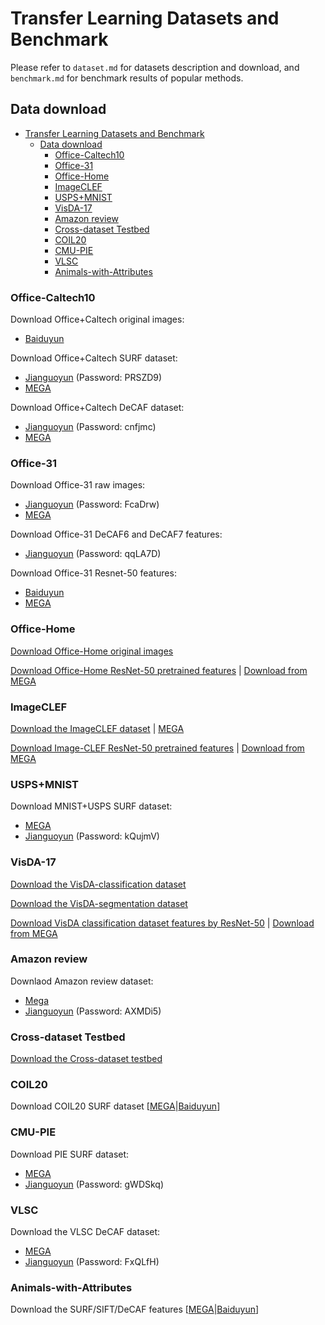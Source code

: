 # Transfer Learning Datasets and Benchmark

Please refer to `dataset.md` for datasets description and download, and `benchmark.md` for benchmark results of popular methods.

## Data download

- [Transfer Learning Datasets and Benchmark](#transfer-learning-datasets-and-benchmark)
  - [Data download](#data-download)
    - [Office-Caltech10](#office-caltech10)
    - [Office-31](#office-31)
    - [Office-Home](#office-home)
    - [ImageCLEF](#imageclef)
    - [USPS+MNIST](#uspsmnist)
    - [VisDA-17](#visda-17)
    - [Amazon review](#amazon-review)
    - [Cross-dataset Testbed](#cross-dataset-testbed)
    - [COIL20](#coil20)
    - [CMU-PIE](#cmu-pie)
    - [VLSC](#vlsc)
    - [Animals-with-Attributes](#animals-with-attributes)

### Office-Caltech10

Download Office+Caltech original images: 
- [Baiduyun](https://pan.baidu.com/s/14JEGQ56LJX7LMbd6GLtxCw)

Download Office+Caltech SURF dataset: 
- [Jianguoyun](https://www.jianguoyun.com/p/DaKoCGIQmN7PCBju9KsD) (Password: PRSZD9)
- [MEGA](https://mega.nz/#F!AaJTGIzD!XHM2XMsSd9V-ljVi0EtvFg)

Download Office+Caltech DeCAF dataset:
- [Jianguoyun](https://www.jianguoyun.com/p/DWJ_7qgQmN7PCBj29KsD) (Password: cnfjmc) 
- [MEGA](https://mega.nz/#F!QDxBBC4J!LizxWbE1_JEwPSrA2mrrrw)


### Office-31

Download Office-31 raw images:
- [Jianguoyun](https://www.jianguoyun.com/p/Dblj5GcQmN7PCBiA9asD) (Password: FcaDrw)
- [MEGA](https://mega.nz/file/dSpjyCwR#9ctB4q1RIE65a4NoJy0ox3gngh15cJqKq1XpOILJt9s)

Download Office-31 DeCAF6 and DeCAF7 features:
- [Jianguoyun](https://www.jianguoyun.com/p/DcNAUg0QmN7PCBiF9asD) (Password: qqLA7D)

Download Office-31 Resnet-50 features:
- [Baiduyun](https://pan.baidu.com/s/1UoyJSqoCKCda-NcP-zraVg)
- [MEGA](https://mega.nz/#F!laI2lKoJ!nSmVQXrpu1Ov794sy2wFKg)

### Office-Home

[Download Office-Home original images](http://hemanthdv.org/OfficeHome-Dataset/)

[Download Office-Home ResNet-50 pretrained features](https://pan.baidu.com/s/1qvcWJCXVG8JkZnoM4BVoGg) | [Download from MEGA](https://mega.nz/#F!pGIkjIxC!MDD3ps6RzTXWobMfHh0Slw)

### ImageCLEF

[Download the ImageCLEF dataset](https://pan.baidu.com/s/1lx2u1SMlSamsHnAPWrAHWA) | [MEGA](https://mega.nz/#!AKYhEYaY!mSwEK3_9SLVSqXXNzUxNWpQymlH10vcEhuC8fbOIAwk)

[Download Image-CLEF ResNet-50 pretrained features](https://pan.baidu.com/s/16wBgDJI6drA0oYq537h4FQ) | [Download from MEGA](https://mega.nz/#F!QPJCzShS!b6qQUXWnCCGBMVs0m6MdQw)

### USPS+MNIST

Download MNIST+USPS SURF dataset:
- [MEGA](https://mega.nz/#F!oHJ2UCoK!r62nRoZ0gH8NXIcgmyWReA)
- [Jianguoyun](https://www.jianguoyun.com/p/DeCNnNkQmN7PCBjd9KsD) (Password: kQujmV)

### VisDA-17

[Download the VisDA-classification dataset](http://csr.bu.edu/ftp/visda17/clf/)

[Download the VisDA-segmentation dataset](http://csr.bu.edu/ftp/visda17/seg/)

[Download VisDA classification dataset features by ResNet-50](https://pan.baidu.com/s/1sbuDqWWzwLyB1fFIpo5BdQ) | [Download from MEGA](https://mega.nz/#F!ZDY2jShR!r_M2sR7MBi_9JPsRUXXy0g)

### Amazon review

Downlaod Amazon review dataset:
- [Mega](https://mega.nz/#F!RS43DADD!4pWwFA0CBJP1oLhAR23bTA)
- [Jianguoyun](https://www.jianguoyun.com/p/DfOeHxIQmN7PCBiT9asD) (Password: AXMDi5)

### Cross-dataset Testbed

[Download the Cross-dataset testbed](https://pan.baidu.com/s/1o8MeVUi)

### COIL20

Download COIL20 SURF dataset [[MEGA](https://mega.nz/#F!xWxyTDaZ!MWamSH17Uu065XbDNYymkQ)|[Baiduyun](https://pan.baidu.com/s/1pKM1VCn)]

### CMU-PIE

Download PIE SURF dataset:
- [MEGA](https://mega.nz/#F!lPgmkZQB!z2QuBEmCzj2XR5AAQaIj7Q)
- [Jianguoyun](https://www.jianguoyun.com/p/Da9HTXUQmN7PCBiO9asD) (Password: gWDSkq)

### VLSC

Download the VLSC DeCAF dataset:
- [MEGA](https://mega.nz/#F!gTJxGTJK!w9UJjZVq3ClqGj4mBDmT4A)
- [Jianguoyun](https://www.jianguoyun.com/p/DegKxO8QmN7PCBiI9asD) (Password: FxQLfH)

### Animals-with-Attributes

Download the SURF/SIFT/DeCAF features [[MEGA](https://mega.nz/#F!Na5jyLiC!LT29_gyoPsd_eEoym3CgMg)|[Baiduyun](https://pan.baidu.com/s/1mi7RYQW)]